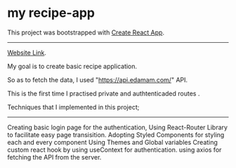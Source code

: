 # my recipe-app

This project was bootstrapped with [Create React App](https://github.com/facebook/create-react-app).
*****
[Website Link](https://halilibrahimcelik.github.io/meal-recipe-app/).

 My goal is to create basic recipe application. 

So as to  fetch the data, I used  "https://api.edamam.com/" API.

This is the first time I practised private and  authtenticaded routes .
 
 Techniques that I  implemented in this project;
 *****
Creating basic login page for the authentication,
Using React-Router  Library to facilitate easy page transisition.
Adopting Styled Components for styling each and every component
Using Themes and Global variables 
Creating custom react hook by using useContext for authentication.
using axios for fetching the API from the server.
